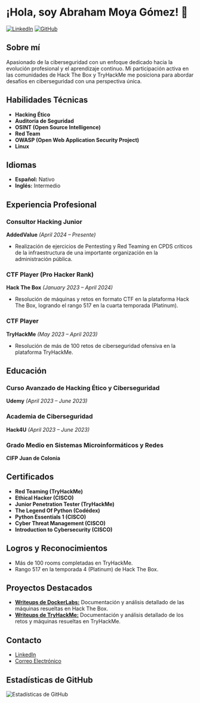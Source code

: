 # ¡Hola, soy Abraham Moya Gómez! 👋

[![LinkedIn](https://img.shields.io/badge/LinkedIn-0077B5?logo=linkedin&logoColor=white)](https://www.linkedin.com/in/abraham-moya-g%C3%B3mez-730180bb/)
[![GitHub](https://img.shields.io/badge/GitHub-181717?logo=github&logoColor=white)](https://github.com/NytroMG)

## Sobre mí
Apasionado de la ciberseguridad con un enfoque dedicado hacia la evolución profesional y el aprendizaje continuo. Mi participación activa en las comunidades de Hack The Box y TryHackMe me posiciona para abordar desafíos en ciberseguridad con una perspectiva única.

## Habilidades Técnicas
- **Hacking Ético**
- **Auditoría de Seguridad**
- **OSINT (Open Source Intelligence)**
- **Red Team**
- **OWASP (Open Web Application Security Project)**
- **Linux**

## Idiomas
- **Español:** Nativo
- **Inglés:** Intermedio

## Experiencia Profesional
### Consultor Hacking Junior
**AddedValue** _(April 2024 – Presente)_
- Realización de ejercicios de Pentesting y Red Teaming en CPDS críticos de la infraestructura de una importante organización en la administración pública.

### CTF Player (Pro Hacker Rank)
**Hack The Box** _(January 2023 – April 2024)_
- Resolución de máquinas y retos en formato CTF en la plataforma Hack The Box, logrando el rango 517 en la cuarta temporada (Platinum).

### CTF Player
**TryHackMe** _(May 2023 – April 2023)_
- Resolución de más de 100 retos de ciberseguridad ofensiva en la plataforma TryHackMe.

## Educación
### Curso Avanzado de Hacking Ético y Ciberseguridad
**Udemy** _(April 2023 – June 2023)_

### Academia de Ciberseguridad
**Hack4U** _(April 2023 – June 2023)_

### Grado Medio en Sistemas Microinformáticos y Redes
**CIFP Juan de Colonia**

## Certificados
- **Red Teaming (TryHackMe)**
- **Ethical Hacker (CISCO)**
- **Junior Penetration Tester (TryHackMe)**
- **The Legend Of Python (Codédex)**
- **Python Essentials 1 (CISCO)**
- **Cyber Threat Management (CISCO)**
- **Introduction to Cybersecurity (CISCO)**

## Logros y Reconocimientos
- Más de 100 rooms completadas en TryHackMe.
- Rango 517 en la temporada 4 (Platinum) de Hack The Box.

## Proyectos Destacados
- [**Writeups de DockerLabs:**](https://github.com/NytroMG/WriteUps/tree/main/DockerLabs) Documentación y análisis detallado de las máquinas resueltas en Hack The Box.
- [**Writeups de TryHackMe:**](https://github.com/NytroMG/WriteUps/tree/main/TryHackMe) Documentación y análisis detallado de los retos y máquinas resueltas en TryHackMe.

## Contacto
- [LinkedIn](https://www.linkedin.com/in/abraham-moya-g%C3%B3mez-730180bb/)
- [Correo Electrónico](mailto:nytromg@gmail.com)

## Estadísticas de GitHub
![Estadísticas de GitHub](https://github-readme-stats.vercel.app/api?username=NytroMG&show_icons=true&theme=radical)
